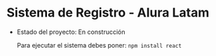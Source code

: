 <h1> Sistema de Registro - Alura Latam</h1>

- Estado del proyecto: En construcción

  Para ejecutar el sistema debes poner:
   ```npm install react ```

